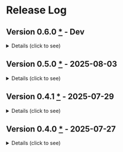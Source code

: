 <!-- markdownlint-disable-file MD024 MD042 MD033 -->

# Release Log

## Version 0.6.0 [*][0.6.0] - Dev

<details>
<summary>Details (click to see)</summary>

---
**_Important Notes:_**

- Removed

  ```rust, no_run
  impl Handler{
      fn new(){...}
      fn create(name){...}
  }
  ```

- Removed

  ```rust, no_run
  Logger::reset_level()
  ```

Both of the above APIs are redundant. So removing them now, before v1.0.0 is released, is best.

- Added a new method to `HandlerTrait` - `set_test_mode()`. This will require updating of any custom handlers.

---

Added new methods to `LoggerBuilder`:

- `remove_file()`
  - Use to remove a log file before adding a file handler.
  This is a way of resetting the log file prior to each test run.
- `add_pconsole_handler()` and `add_pconsole_handler_with()`
  - Use to add a production version of the console handler. This handler is different, in that log entries set to `LeveL::INFO`, will have their `msg` printed to `stdout` without any formatting, whilst all other `Level`s will be printed to `stderr` using the set formatter.
- `set_fn_name()`
  - Set the current function/method name. Only required when using the _method_ form of operation instead of the _macro_ form.

Added new method to `LoggerBuilder` - `pconsole_logger()`.

To facilitate the _pconcole_handlers_, a new enum `ConsoleType` has been added.

Added new instructional guide: [FLogging Guide]

Extensive work done on improving both unit and integration tests.

</details>

## Version 0.5.0 [*][0.5.0] - 2025-08-03

<details>
<summary>Details (click to see)</summary>

---
**_Important Note:_**

Only applicable for those who have previously created their own custom formatter - `FormatType::Custom(String)` changed to `FormatType::Custom`.

---

Now generally, there were some improvements to the API documentation.

</details>

## Version 0.4.1 [*][0.4.1] - 2025-07-29

<details>
<summary>Details (click to see)</summary>

- Major improvements to the API documentation.
- Increased test coverage to 100%, and included the [Coverage Report].

</details>

## Version 0.4.0 [*][0.4.0] - 2025-07-27

<details>
<summary>Details (click to see)</summary>

This is the initial release.

The reason for not being (0.1.0), is the way I track the internal development
of projects not yet published. However, now that this one is published,
the versioning will progress as expected, in accordance with [Semantic Versioning].

</details>

[0.6.0]: https://github.com/bewillcott/flogging/releases/tag/v0.6.0
[FLogging Guide]: https://bewillcott.github.io/flogging/
[0.5.0]: https://github.com/bewillcott/flogging/releases/tag/v0.5.0
[0.4.1]: https://github.com/bewillcott/flogging/releases/tag/v0.4.1
[0.4.0]: https://github.com/bewillcott/flogging/releases/tag/v-0.4.0
[Semantic Versioning]: https://semver.org/
[Coverage Report]: https://bewillcott.github.io/flogging/coverage

